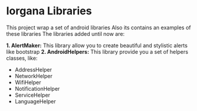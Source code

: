 # Iorgana Libraries
This project wrap a set of android libraries 
Also its contains an examples of these libraries
The libraries added until now are:

**1. AlertMaker:** 
This library allow you to create beautiful and stylistic alerts like bootstrap
**2. AndroidHelpers:** 
This library provide you a set of helpers classes, like:
* AddressHelper
* NetworkHelper
* WifiHelper
* NotificationHelper
* ServiceHelper
* LanguageHelper
